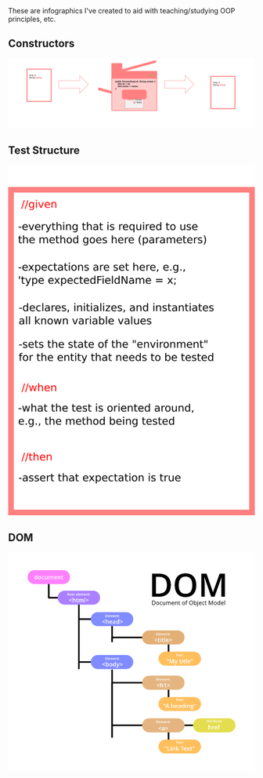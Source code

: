 <link rel="stylesheet" type="text/css" media="all" href="./style.css" />
These are infographics I've created to aid with teaching/studying OOP principles, etc.

## Constructors
![](./constructors.png)

## Test Structure
![](./testStructure.png)

## DOM
![](./DOM.png)
